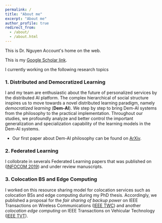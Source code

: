 ```yaml
---
permalink: /
title: "About me"
excerpt: "About me"
author_profile: true
redirect_from: 
  - /about/
  - /about.html
---
```


This is Dr. Nguyen Account's home on the web.

This is my [Google Scholar link](https://scholar.google.com/citations?user=tnoge7wAAAAJ).

I currently working on the following research topics

### 1. Distributed and Democratized Learning

I and my team are enthusiastic about the future of personalized services by the distributed AI platform. The complex hierarchical of social structure inspires us to move towards a novel distributed learning paradigm, namely *democratized learning* (**Dem-AI**). We step by step to bring Dem-AI systems from the philosophy to the practical implementation. Throughout our studies, we profoundly analyze and better control the important generalization and specialization capability of the learning models in the Dem-AI systems.
  * Our first paper about Dem-AI philosophy can be found on [ArXiv](https://arxiv.org/abs/2003.09301).
  
### 2. Federated Learning
I collobrate in severals Federated Learning papers that was published on ([INFOCOM 2019](https://ieeexplore.ieee.org/abstract/document/8737464/)) and under review manuscripts.


### 3. Colocation BS and Edge Computing
I worked on this resource sharing model for colocation services such as colocation BSs and edge computing during my PhD thesis. Accordingly, we published a proposal for the *fair sharing of backup power* on IEEE Transactions on Wireless Communications ([IEEE TWC](https://ieeexplore.ieee.org/abstract/document/9050517)) and another *colocation edge computing*  on IEEE Transactions on Vehicular Technology ([IEEE TVT](https://ieeexplore.ieee.org/abstract/document/8247284)).
